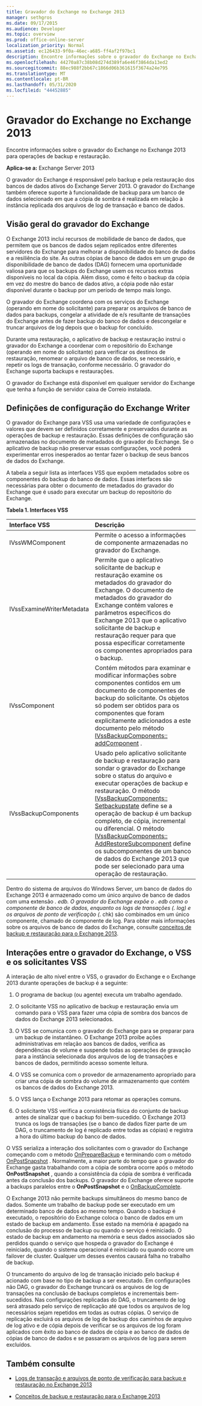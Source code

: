 ```yaml
---
title: Gravador do Exchange no Exchange 2013
manager: sethgros
ms.date: 09/17/2015
ms.audience: Developer
ms.topic: overview
ms.prod: office-online-server
localization_priority: Normal
ms.assetid: ec126433-9f0a-46ec-a685-ff4af2f97bc1
description: Encontre informações sobre o gravador do Exchange no Exchange 2013 para operações de backup e restauração.
ms.openlocfilehash: 44270a87c38b08d274d389fa6e46f3864da13ed2
ms.sourcegitcommit: 88ec988f2bb67c1866d06b361615f3674a24e795
ms.translationtype: MT
ms.contentlocale: pt-BR
ms.lasthandoff: 05/31/2020
ms.locfileid: "44452885"
---
```

# <a name="exchange-writer-in-exchange-2013"></a>Gravador do Exchange no Exchange 2013

Encontre informações sobre o gravador do Exchange no Exchange 2013 para operações de backup e restauração. 
  
**Aplica-se a:** Exchange Server 2013 
  
O gravador do Exchange é responsável pelo backup e pela restauração dos bancos de dados ativos do Exchange Server 2013. O gravador do Exchange também oferece suporte à funcionalidade de backup para um banco de dados selecionado em que a cópia de sombra é realizada em relação à instância replicada dos arquivos de log de transação e banco de dados. 
  
## <a name="overview-of-the-exchange-writer"></a>Visão geral do gravador do Exchange
<a name="bk_Overview"> </a>

O Exchange 2013 inclui recursos de mobilidade de banco de dados, que permitem que os bancos de dados sejam replicados entre diferentes servidores do Exchange para melhorar a disponibilidade do banco de dados e a resiliência do site. As outras cópias de banco de dados em um grupo de disponibilidade de banco de dados (DAG) fornecem uma oportunidade valiosa para que os backups do Exchange usem os recursos extras disponíveis no local da cópia. Além disso, como é feito o backup da cópia em vez do mestre do banco de dados ativo, a cópia pode não estar disponível durante o backup por um período de tempo mais longo. 
  
O gravador do Exchange coordena com os serviços do Exchange (operando em nome do solicitante) para preparar os arquivos de banco de dados para backups, congelar a atividade de e/s resultante de transações do Exchange antes de fazer backup do banco de dados e descongelar e truncar arquivos de log depois que o backup for concluído.
  
Durante uma restauração, o aplicativo de backup e restauração instrui o gravador do Exchange a coordenar com o repositório do Exchange (operando em nome do solicitante) para verificar os destinos de restauração, renomear o arquivo de banco de dados, se necessário, e repetir os logs de transação, conforme necessário. O gravador do Exchange suporta backups e restaurações.
  
O gravador do Exchange está disponível em qualquer servidor do Exchange que tenha a função de servidor caixa de Correio instalada. 
  
## <a name="exchange-writer-configuration-settings"></a>Definições de configuração do Exchange Writer
<a name="bk_ExchangeWriterConfig"> </a>

O gravador do Exchange para VSS usa uma variedade de configurações e valores que devem ser definidos corretamente e preservados durante as operações de backup e restauração. Essas definições de configuração são armazenadas no documento de metadados do gravador do Exchange. Se o aplicativo de backup não preservar essas configurações, você poderá experimentar erros inesperados ao tentar fazer o backup de seus bancos de dados do Exchange. 
  
A tabela a seguir lista as interfaces VSS que expõem metadados sobre os componentes do backup do banco de dados. Essas interfaces são necessárias para obter o documento de metadados do gravador do Exchange que é usado para executar um backup do repositório do Exchange.
  
**Tabela 1. Interfaces VSS**

|**Interface VSS**|**Descrição**|
|:-----|:-----|
|IVssWMComponent  <br/> |Permite o acesso a informações de componente armazenadas no gravador do Exchange.  <br/> |
|IVssExamineWriterMetadata  <br/> |Permite que o aplicativo solicitante de backup e restauração examine os metadados do gravador do Exchange. O documento de metadados do gravador do Exchange contém valores e parâmetros específicos do Exchange 2013 que o aplicativo solicitante de backup e restauração requer para que possa especificar corretamente os componentes apropriados para o backup.  <br/> |
|IVssComponent  <br/> |Contém métodos para examinar e modificar informações sobre componentes contidos em um documento de componentes de backup do solicitante. Os objetos só podem ser obtidos para os componentes que foram explicitamente adicionados a este documento pelo método [IVssBackupComponents:: addComponent](https://msdn.microsoft.com/library/windows/desktop/aa382646%28v=vs.85%29.aspx) .  <br/> |
|IVssBackupComponents  <br/> |Usado pelo aplicativo solicitante de backup e restauração para sondar o gravador do Exchange sobre o status do arquivo e executar operações de backup e restauração. O método [IVssBackupComponents:: Setbackupstate](https://msdn.microsoft.com/library/windows/desktop/aa382833%28v=vs.85%29.aspx) define se a operação de backup é um backup completo, de cópia, incremental ou diferencial. O método [IVssBackupComponents:: AddRestoreSubcomponent](https://msdn.microsoft.com/library/windows/desktop/aa382649%28v=vs.85%29.aspx) define os subcomponentes de um banco de dados do Exchange 2013 que pode ser selecionado para uma operação de restauração.  <br/> |
   
Dentro do sistema de arquivos do Windows Server, um banco de dados do Exchange 2013 é armazenado como um único arquivo de banco de dados com uma extensão *. edb. O gravador do Exchange expõe o *. edb como o componente de banco de dados, enquanto os logs de transações (*. log) e os arquivos de ponto de verificação (*. chk) são combinados em um único componente, chamado de componente de log. Para obter mais informações sobre os arquivos de banco de dados do Exchange, consulte [conceitos de backup e restauração para o Exchange 2013](backup-and-restore-concepts-for-exchange-2013.md).
  
## <a name="interactions-between-the-exchange-writer-vss-and-vss-requesters"></a>Interações entre o gravador do Exchange, o VSS e os solicitantes VSS
<a name="bk_interactions"> </a>

A interação de alto nível entre o VSS, o gravador do Exchange e o Exchange 2013 durante operações de backup é a seguinte:
  
1. O programa de backup (ou agente) executa um trabalho agendado. 
    
2. O solicitante VSS no aplicativo de backup e restauração envia um comando para o VSS para fazer uma cópia de sombra dos bancos de dados do Exchange 2013 selecionados. 
    
3. O VSS se comunica com o gravador do Exchange para se preparar para um backup de instantâneo. O Exchange 2013 proíbe ações administrativas em relação aos bancos de dados, verifica as dependências de volume e suspende todas as operações de gravação para a instância selecionada dos arquivos de log de transações e bancos de dados, permitindo acesso somente leitura. 
    
4. O VSS se comunica com o provedor de armazenamento apropriado para criar uma cópia de sombra do volume de armazenamento que contém os bancos de dados do Exchange 2013. 
    
5. O VSS lança o Exchange 2013 para retomar as operações comuns. 
    
6. O solicitante VSS verifica a consistência física do conjunto de backup antes de sinalizar que o backup foi bem-sucedido. O Exchange 2013 trunca os logs de transações (se o banco de dados fizer parte de um DAG, o truncamento de log é replicado entre todas as cópias) e registra a hora do último backup do banco de dados.
    
O VSS serializa a interação dos solicitantes com o gravador do Exchange começando com o método [OnPrepareBackup](https://msdn.microsoft.com/library/windows/desktop/aa381571%28v=vs.85%29.aspx) e terminando com o método [OnPostSnapshot](https://msdn.microsoft.com/library/windows/desktop/aa381568%28v=vs.85%29.aspx) . Normalmente, a maior parte do tempo que o gravador do Exchange gasta trabalhando com a cópia de sombra ocorre após o método **OnPostSnapshot** , quando a consistência da cópia de sombra é verificada antes da conclusão dos backups. O gravador do Exchange oferece suporte a backups paralelos entre o **OnPostSnapshot** e o [OnBackupComplete](https://msdn.microsoft.com/library/windows/desktop/aa381557%28v=vs.85%29.aspx).
  
O Exchange 2013 não permite backups simultâneos do mesmo banco de dados. Somente um trabalho de backup pode ser executado em um determinado banco de dados ao mesmo tempo. Quando o backup é executado, o repositório do Exchange coloca o banco de dados em um estado de backup em andamento. Esse estado na memória é apagado na conclusão do processo de backup ou quando o serviço é reiniciado. O estado de backup em andamento na memória e seus dados associados são perdidos quando o serviço que hospeda o gravador do Exchange é reiniciado, quando o sistema operacional é reiniciado ou quando ocorre um failover de cluster. Qualquer um desses eventos causará falha no trabalho de backup.
  
O truncamento do arquivo de log de transação iniciado pelo backup é acionado com base no tipo de backup a ser executado. Em configurações não DAG, o gravador do Exchange truncará os arquivos de log de transações na conclusão de backups completos e incrementais bem-sucedidos. Nas configurações replicadas do DAG, o truncamento de log será atrasado pelo serviço de replicação até que todos os arquivos de log necessários sejam repetidos em todas as outras cópias. O serviço de replicação excluirá os arquivos de log de backup dos caminhos de arquivo de log ativo e de cópia depois de verificar se os arquivos de log foram aplicados com êxito ao banco de dados de cópia e ao banco de dados de cópias de banco de dados e se passaram os arquivos de log para serem excluídos.
  
## <a name="see-also"></a>Também consulte

- [Logs de transação e arquivos de ponto de verificação para backup e restauração no Exchange 2013](transaction-logs-and-checkpoint-files-for-backup-and-restore-in-exchange.md)
    
- [Conceitos de backup e restauração para o Exchange 2013](backup-and-restore-concepts-for-exchange-2013.md)
    

